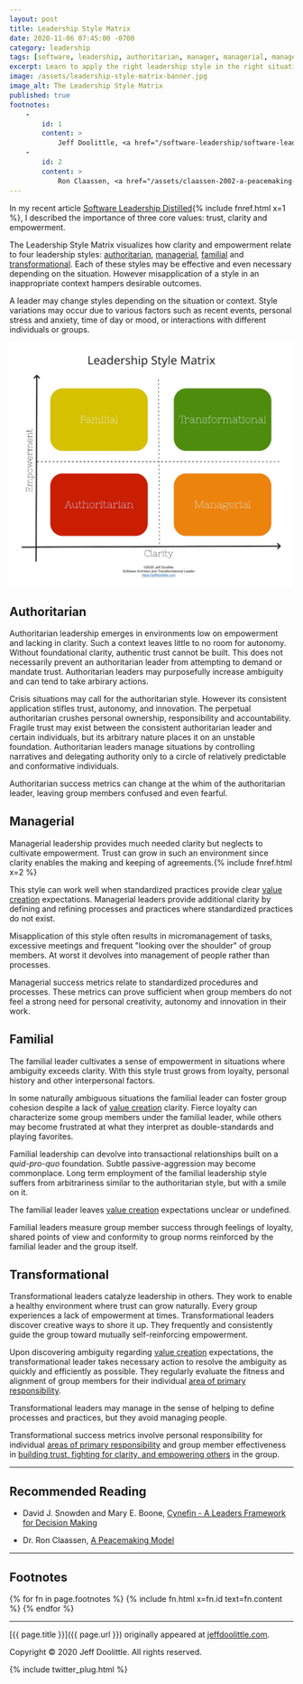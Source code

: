 ```yaml
---
layout: post
title: Leadership Style Matrix
date: 2020-11-06 07:45:00 -0700
category: leadership
tags: [software, leadership, authoritarian, manager, managerial, management, family, familial, transform, transformational]
excerpt: Learn to apply the right leadership style in the right situation.
image: /assets/leadership-style-matrix-banner.jpg
image_alt: The Leadership Style Matrix
published: true
footnotes:
    -
        id: 1
        content: >
            Jeff Doolittle, <a href="/software-leadership/software-leadership-distilled">Software Leadership Distilled</a>.
    -
        id: 2
        content: >
            Ron Claassen, <a href="/assets/claassen-2002-a-peacemaking-model.pdf" target="_blank">A Peacemaking Model</a>. Original at <a href="http://www.rpforschools.net/articles/Theory/Claassen%202002%20A%20Peacemaking%20Model.pdf" target="_blank">http://www.rpforschools.net/articles/Theory/Claassen%202002%20A%20Peacemaking%20Model.pdf</a>.
---
```


In my recent article [Software Leadership Distilled](/software-leadership/software-leadership-distilled){% include fnref.html x=1 %}, I described the importance of three core values: trust, clarity and empowerment.

The Leadership Style Matrix visualizes how clarity and empowerment relate to four leadership styles: [authoritarian](#authoritarian), [managerial](#managerial), [familial](#familial) and [transformational](#transformational). Each of these styles may be effective and even necessary depending on the situation. However misapplication of a style in an inappropriate context hampers desirable outcomes.

A leader may change styles depending on the situation or context. Style variations may occur due to various factors such as recent events, personal stress and anxiety, time of day or mood, or interactions with different individuals or groups.

![The Leadership Style Matrix](/assets/leadership-style-matrix-1440.jpg)

## Authoritarian

Authoritarian leadership emerges in environments low on empowerment and lacking in clarity. Such a context leaves little to no room for autonomy. Without foundational clarity, authentic trust cannot be built. This does not necessarily prevent an authoritarian leader from attempting to demand or mandate trust. Authoritarian leaders may purposefully increase ambiguity and can tend to take arbirary actions.

Crisis situations may call for the authoritarian style. However its consistent application stifles trust, autonomy, and innovation. The perpetual authoritarian crushes personal ownership, responsibility and accountability. Fragile trust may exist between the consistent authoritarian leader and certain individuals, but its arbitrary nature places it on an unstable foundation. Authoritarian leaders manage situations by controlling narratives and delegating authority only to a circle of relatively predictable and conformative individuals.

Authoritarian success metrics can change at the whim of the authoritarian leader, leaving group members confused and even fearful.

## Managerial

Managerial leadership provides much needed clarity but neglects to cultivate empowerment. Trust can grow in such an environment since clarity enables the making and keeping of agreements.{% include fnref.html x=2 %}

This style can work well when standardized practices provide clear [value creation](/software-leadership/software-leadership-distilled#value-creators) expectations. Managerial leaders provide additional clarity by defining and refining processes and practices where standardized practices do not exist.

Misapplication of this style often results in micromanagement of tasks, excessive meetings and frequent "looking over the shoulder" of group members. At worst it devolves into management of people rather than processes.

Managerial success metrics relate to standardized procedures and processes. These metrics can prove sufficient when group members do not feel a strong need for personal creativity, autonomy and innovation in their work.

## Familial

The familial leader cultivates a sense of empowerment in situations where ambiguity exceeds clarity. With this style trust grows from loyalty, personal history and other interpersonal factors.

In some naturally ambiguous situations the familial leader can foster group cohesion despite a lack of [value creation](/software-leadership/software-leadership-distilled#value-creators) clarity. Fierce loyalty can characterize some group members under the familial leader, while others may become frustrated at what they interpret as double-standards and playing favorites.

Familial leadership can devolve into transactional relationships built on a *quid-pro-quo* foundation. Subtle passive-aggression may become commonplace. Long term employment of the familial leadership style suffers from arbitrariness similar to the authoritarian style, but with a smile on it.

The familial leader leaves [value creation](/software-leadership/software-leadership-distilled#value-creators) expectations unclear or undefined.

Familial leaders measure group member success through feelings of loyalty, shared points of view and conformity to group norms reinforced by the familial leader and the group itself.

## Transformational

Transformational leaders catalyze leadership in others. They work to enable a healthy environment where trust can grow naturally. Every group experiences a lack of empowerment at times. Transformational leaders discover creative ways to shore it up. They frequently and consistently guide the group toward mutually self-reinforcing empowerment.

Upon discovering ambiguity regarding [value creation](/software-leadership/software-leadership-distilled#value-creators) expectations, the transformational leader takes necessary action to resolve the ambiguity as quickly and efficiently as possible. They regularly evaluate the fitness and alignment of group members for their individual [area of primary responsibility](/software-leadership/software-leadership-distilled#areas-of-primary-responsibility).

Transformational leaders may manage in the sense of helping to define processes and practices, but they avoid managing people.

Transformational success metrics involve personal responsibility for individual [areas of primary responsibility](/software-leadership/software-leadership-distilled#areas-of-primary-responsibility) and group member effectiveness in [building trust, fighting for clarity, and empowering others](/software-leadership/software-leadership-distilled#areas-of-shared-responsibility) in the group.

___

## Recommended Reading

- David J. Snowden and Mary E. Boone, [Cynefin - A Leaders Framework for Decision Making](https://hbr.org/2007/11/a-leaders-framework-for-decision-making)

- Dr. Ron Claassen, [A Peacemaking Model](/assets/claassen-2002-a-peacemaking-model.pdf)

___

## Footnotes

{% for fn in page.footnotes %}
{% include fn.html x=fn.id text=fn.content %}
{% endfor %}

___

[{{ page.title }}]({{ page.url }}) originally appeared at [jeffdoolittle.com](https://jeffdoolittle.com/).

Copyright © 2020 Jeff Doolittle. All rights reserved.

{% include twitter_plug.html %}
